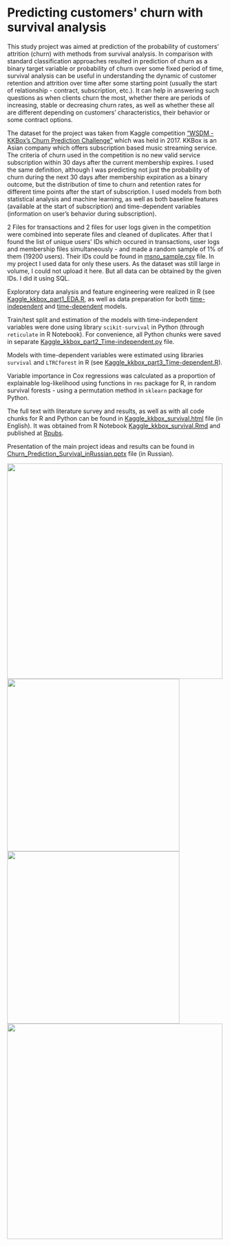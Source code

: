 # Predicting customers' churn with survival analysis

This study project was aimed at prediction of the probability of customers’ attrition (churn) with methods from survival analysis. In comparison with standard classification approaches resulted in prediction of churn as a binary target variable or probability of churn over some fixed period of time, survival analysis can be useful in understanding the dynamic of customer retention and attrition over time after some starting point (usually the start of relationship - contract, subscription, etc.). It can help in answering such questions as when clients churn the most, whether there are periods of increasing, stable or decreasing churn rates, as well as whether these all are different depending on customers’ characteristics, their behavior or some contract options.

The dataset for the project was taken from Kaggle competition [“WSDM - KKBox’s Churn Prediction Challenge”](https://www.kaggle.com/c/kkbox-churn-prediction-challenge/) which was held in 2017. KKBox is an Asian company which offers subscription based music streaming service. 
The criteria of churn used in the competition is no new valid service subscription within 30 days after the current membership expires. 
I used the same definition, although I was predicting not just the probability of churn during the next 30 days after membership expiration as a binary outcome, but the distribution of time to churn and retention rates for different time points after the start of subscription. 
I used models from both statistical analysis and machine learning, as well as both baseline features (available at the start of subscription) and time-dependent variables (information on user’s behavior during subscription).

2 Files for transactions and 2 files for user logs given in the competition were combined into seperate files and cleaned of duplicates. After that I found the list of unique users' IDs which occured in transactions, user logs and membership files simultaneously - and made a random sample of 1% of them (19200 users). Their IDs could be found in [msno_sample.csv](data/msno_sample.csv) file. In my project I used data for only these users. As the dataset was still large in volume, I could not upload it here. But all data can be obtained by the given IDs. I did it using SQL.

Exploratory data analysis and feature engineering were realized in R (see [Kaggle_kkbox_part1_EDA.R](scripts/Kaggle_kkbox_part1_EDA.R), as well as data preparation for both [time-independent](scripts/Kaggle_kkbox_part2_Time-independent.R) and [time-dependent](scripts/Kaggle_kkbox_part3_Time-dependent.R) models.

Train/test split and estimation of the models with time-independent variables were done using library `scikit-survival` in Python (through `reticulate` in R Notebook). For convenience, all Python chunks were saved in separate [Kaggle_kkbox_part2_Time-independent.py](scripts/Kaggle_kkbox_part2_Time-independent.py) file.

Models with time-dependent variables were estimated using libraries `survival` and `LTRCforest` in R (see [Kaggle_kkbox_part3_Time-dependent.R](scripts/Kaggle_kkbox_part3_Time-dependent.R)).

Variable importance in Cox regressions was calculated as a proportion of explainable log-likelihood using functions in `rms` package for R, in random survival forests - using a permutation method in `sklearn` package for Python.

The full text with literature survey and results, as well as with all code chunks for R and Python can be found in [Kaggle_kkbox_survival.html](Kaggle_kkbox_survival.html) file (in English). It was obtained from R Notebook [Kaggle_kkbox_survival.Rmd](Kaggle_kkbox_survival.Rmd) and published at [Rpubs](https://rpubs.com/omironenko/survival_churn). 

Presentation of the main project ideas and results can be found in [Churn_Prediction_Survival_inRussian.pptx](Churn_Prediction_Survival_inRussian.pptx) file (in Russian).

<img src="https://user-images.githubusercontent.com/9775181/193412532-4cc79df7-859e-4865-aa98-24b3ff8059fd.png" width="500">
<img src="https://user-images.githubusercontent.com/9775181/193412493-b0ad46e0-8ef6-44ab-8ce5-68e7fe79049f.png" width="400">
<img src="https://user-images.githubusercontent.com/9775181/193412797-b99b365c-a5e0-45bc-b0f1-b93455da7513.png" width="400">
<img src="https://user-images.githubusercontent.com/9775181/193412506-48dc6e6f-0c15-4119-a047-aa24dd088a88.png" width="500">
